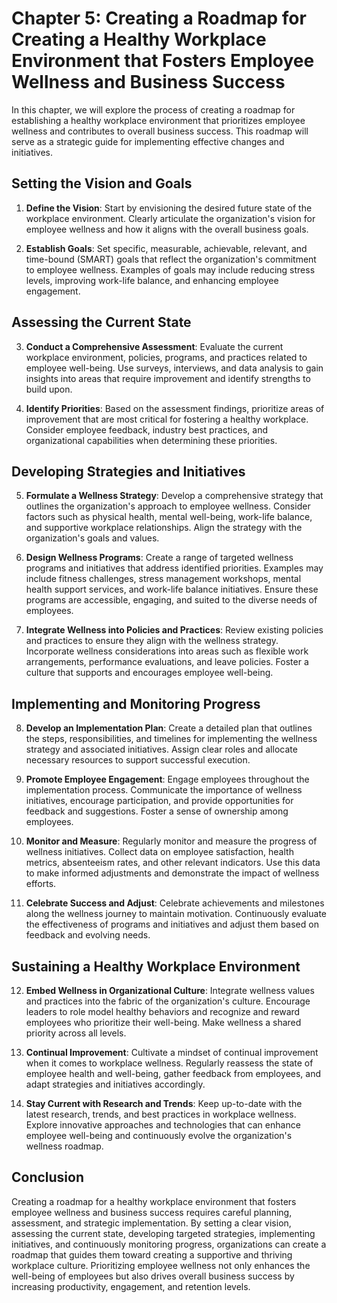 Chapter 5: Creating a Roadmap for Creating a Healthy Workplace Environment that Fosters Employee Wellness and Business Success
==============================================================================================================================

In this chapter, we will explore the process of creating a roadmap for establishing a healthy workplace environment that prioritizes employee wellness and contributes to overall business success. This roadmap will serve as a strategic guide for implementing effective changes and initiatives.

Setting the Vision and Goals
----------------------------

1. **Define the Vision**: Start by envisioning the desired future state of the workplace environment. Clearly articulate the organization's vision for employee wellness and how it aligns with the overall business goals.

2. **Establish Goals**: Set specific, measurable, achievable, relevant, and time-bound (SMART) goals that reflect the organization's commitment to employee wellness. Examples of goals may include reducing stress levels, improving work-life balance, and enhancing employee engagement.

Assessing the Current State
---------------------------

3. **Conduct a Comprehensive Assessment**: Evaluate the current workplace environment, policies, programs, and practices related to employee well-being. Use surveys, interviews, and data analysis to gain insights into areas that require improvement and identify strengths to build upon.

4. **Identify Priorities**: Based on the assessment findings, prioritize areas of improvement that are most critical for fostering a healthy workplace. Consider employee feedback, industry best practices, and organizational capabilities when determining these priorities.

Developing Strategies and Initiatives
-------------------------------------

5. **Formulate a Wellness Strategy**: Develop a comprehensive strategy that outlines the organization's approach to employee wellness. Consider factors such as physical health, mental well-being, work-life balance, and supportive workplace relationships. Align the strategy with the organization's goals and values.

6. **Design Wellness Programs**: Create a range of targeted wellness programs and initiatives that address identified priorities. Examples may include fitness challenges, stress management workshops, mental health support services, and work-life balance initiatives. Ensure these programs are accessible, engaging, and suited to the diverse needs of employees.

7. **Integrate Wellness into Policies and Practices**: Review existing policies and practices to ensure they align with the wellness strategy. Incorporate wellness considerations into areas such as flexible work arrangements, performance evaluations, and leave policies. Foster a culture that supports and encourages employee well-being.

Implementing and Monitoring Progress
------------------------------------

8. **Develop an Implementation Plan**: Create a detailed plan that outlines the steps, responsibilities, and timelines for implementing the wellness strategy and associated initiatives. Assign clear roles and allocate necessary resources to support successful execution.

9. **Promote Employee Engagement**: Engage employees throughout the implementation process. Communicate the importance of wellness initiatives, encourage participation, and provide opportunities for feedback and suggestions. Foster a sense of ownership among employees.

10. **Monitor and Measure**: Regularly monitor and measure the progress of wellness initiatives. Collect data on employee satisfaction, health metrics, absenteeism rates, and other relevant indicators. Use this data to make informed adjustments and demonstrate the impact of wellness efforts.

11. **Celebrate Success and Adjust**: Celebrate achievements and milestones along the wellness journey to maintain motivation. Continuously evaluate the effectiveness of programs and initiatives and adjust them based on feedback and evolving needs.

Sustaining a Healthy Workplace Environment
------------------------------------------

12. **Embed Wellness in Organizational Culture**: Integrate wellness values and practices into the fabric of the organization's culture. Encourage leaders to role model healthy behaviors and recognize and reward employees who prioritize their well-being. Make wellness a shared priority across all levels.

13. **Continual Improvement**: Cultivate a mindset of continual improvement when it comes to workplace wellness. Regularly reassess the state of employee health and well-being, gather feedback from employees, and adapt strategies and initiatives accordingly.

14. **Stay Current with Research and Trends**: Keep up-to-date with the latest research, trends, and best practices in workplace wellness. Explore innovative approaches and technologies that can enhance employee well-being and continuously evolve the organization's wellness roadmap.

Conclusion
----------

Creating a roadmap for a healthy workplace environment that fosters employee wellness and business success requires careful planning, assessment, and strategic implementation. By setting a clear vision, assessing the current state, developing targeted strategies, implementing initiatives, and continuously monitoring progress, organizations can create a roadmap that guides them toward creating a supportive and thriving workplace culture. Prioritizing employee wellness not only enhances the well-being of employees but also drives overall business success by increasing productivity, engagement, and retention levels.
